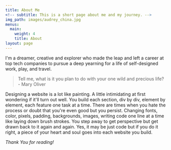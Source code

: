 ```yaml
---
title: About Me
<!-- subtitle: This is a short page about me and my journey. -->
img_path: images/audrey_china.jpg
menus:
  main:
    weight: 4
    title: About
layout: page
---
```


I'm a dreamer, creative and explorer who made the leap and left a career at top tech companies to pursue a deep yearning for a life of self-designed work, play, and travel.

>Tell me, what is it you plan to do with your one wild and precious life? - Mary Oliver

Designing a website is a lot like painting. A little intimidating at first wondering if it'll turn out well. You build each section, div by div, element by element, each feature one task at a time. There are times when you hate the process or doubt that you're even good but you persist. Changing fonts, color, pixels, padding, backgrounds, images, writing code one line at a time like laying down brush strokes. You step away to get perspective but get drawn back to it again and again. Yes, it may be just code but if you do it right, a piece of your heart and soul goes into each website you build.  

*Thank You for reading!*
